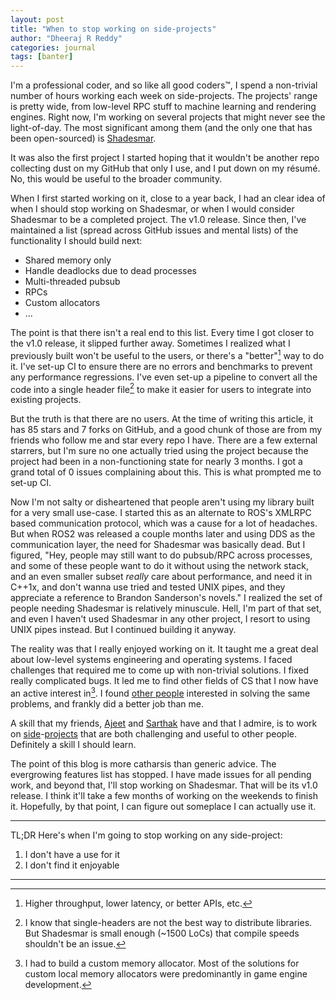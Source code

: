 ```yaml
---
layout: post
title: "When to stop working on side-projects"
author: "Dheeraj R Reddy"
categories: journal
tags: [banter]
---
```


I'm a professional coder, and so like all good coders™, I spend a non-trivial
number of hours working each week on side-projects. The projects' range is
pretty wide, from low-level RPC stuff to machine learning and rendering
engines. Right now, I'm working on several projects that might never see the
light-of-day. The most significant among them (and the only one that has been
open-sourced) is [Shadesmar](https://github.com/squadrick/shadesmar).

It was also the first project I started hoping that it wouldn't be another repo
collecting dust on my GitHub that only I use, and I put down on my résumé.
No, this would be useful to the broader community.

When I first started working on it, close to a year back, I had an clear idea
of when I should stop working on Shadesmar, or when I would consider Shadesmar
to be a completed project. The v1.0 release. Since then, I've maintained a list
(spread across GitHub issues and mental lists) of the functionality I should
build next:
- Shared memory only
- Handle deadlocks due to dead processes
- Multi-threaded pubsub
- RPCs
- Custom allocators
- ...

The point is that there isn't a real end to this list. Every time I got closer
to the v1.0 release, it slipped further away. Sometimes I realized what I
previously built won't be useful to the users, or there's a "better"[^nit] way
to do it. I've set-up CI to ensure there are no errors and benchmarks to
prevent any performance regressions. I've even set-up a pipeline to convert all
the code into a single header file[^single-header] to make it easier for users
to integrate into existing projects.

But the truth is that there are no users. At the time of writing this article,
it has 85 stars and 7 forks on GitHub, and a good chunk of those are from my
friends who follow me and star every repo I have. There are a few external
starrers, but I'm sure no one actually tried using the project because the
project had been in a non-functioning state for nearly 3 months. I got a grand
total of 0 issues complaining about this. This is what prompted me to set-up
CI.

Now I'm not salty or disheartened that people aren't using my library built for
a very small use-case. I started this as an alternate to ROS's XMLRPC based
communication protocol, which was a cause for a lot of headaches. But when ROS2
was released a couple months later and using DDS as the communication layer,
the need for Shadesmar was basically dead. But I figured, "Hey, people may
still want to do pubsub/RPC across processes, and some of these people want to
do it without using the network stack, and an even smaller subset *really* care
about performance, and need it in C++1x, and don't wanna use tried and tested
UNIX pipes, and they appreciate a reference to Brandon Sanderson's novels." I
realized the set of people needing Shadesmar is relatively minuscule. Hell,
I'm part of that set, and even I haven't used Shadesmar in any other project, I
resort to using UNIX pipes instead. But I continued building it anyway.

The reality was that I really enjoyed working on it. It taught me a great deal
about low-level systems engineering and operating systems. I faced challenges
that required me to come up with non-trivial solutions. I fixed really
complicated bugs. It led me to find other fields of CS that I now have an
active interest in[^game-dev]. I found [other people](https://github.com/alephzero/alephzero)
interested in solving the same problems, and frankly did a better job than me.

A skill that my friends, [Ajeet](https://github.com/ajeetdsouza) and 
[Sarthak](https://github.com/naiveHobo) have and that I admire, is to work on
[side](https://github.com/naiveHobo/InvoiceNet)-[projects](https://github.com/ajeetdsouza/zoxide)
that are both challenging and useful to other people. Definitely a skill I
should learn.

The point of this blog is more catharsis than generic advice. The evergrowing
features list has stopped. I have made issues for all pending work, and beyond
that, I'll stop working on Shadesmar. That will be its v1.0 release.
I think it'll take a few months of working on the weekends to finish it.
Hopefully, by that point, I can figure out someplace I can actually use it.

---

TL;DR Here's when I'm going to stop working on any side-project:
1. I don't have a use for it
2. I don't find it enjoyable

---

[^nit]: Higher throughput, lower latency, or better APIs, etc.

[^single-header]: I know that single-headers are not the best way to distribute libraries. But Shadesmar is small enough (~1500 LoCs) that compile speeds shouldn't be an issue.

[^game-dev]: I had to build a custom memory allocator. Most of the solutions for custom local memory allocators were predominantly in game engine development.
